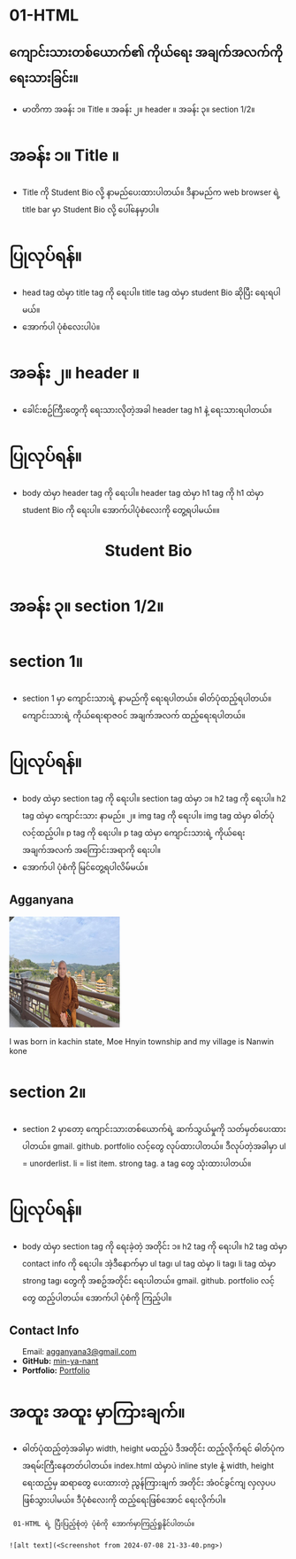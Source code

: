 # 01-HTML 

## ကျောင်းသားတစ်ယောက်၏ ကိုယ်ရေး အချက်အလက်ကို ရေးသားခြင်း။

* မာတိကာ 
အခန်း ၁။ Title ။ 
အခန်း ၂။ header ။ 
အခန်း ၃။ section 1/2။ 

# အခန်း ၁။ Title ။ 

* Title ကို Student Bio လို့ နာမည်ပေးထားပါတယ်။ ဒီနာမည်က web browser ရဲ့ title bar မှာ Student Bio လို့ ပေါ်နေမှာပါ။

# ပြုလုပ်ရန်။

* head tag ထဲမှာ title tag ကို ရေးပါ။ title tag ထဲမှာ student Bio ဆိုပြီး ရေးရပါမယ်။
* အောက်ပါ ပုံစံလေးပါပဲ။
<head>
    <meta charset="UTF-8">
    <title>Student Bio</title>
</head>

# အခန်း ၂။ header ။ 

* ခေါင်းစဥ်ကြီးတွေကို ရေးသားလိုတဲ့အခါ header tag h1 နဲ့ ရေးသားရပါတယ်။

# ပြုလုပ်ရန်။

* body ထဲမှာ header tag ကို ရေးပါ။ header tag ထဲမှာ h1 tag ကို h1 ထဲမှာ student Bio ကို ရေးပါ။ အောက်ပါပုံစံလေးကို တွေ့ရပါမယ်။။
<body>
 <header>
      <h1>Student Bio</h1>
 </header>
</body>

# အခန်း ၃။ section 1/2။ 
# section 1။
* section 1 မှာ ကျောင်းသားရဲ့ နာမည်ကို ရေးရပါတယ်။ ဓါတ်ပုံထည့်ရပါတယ်။ ကျောင်းသားရဲ့ ကိုယ်ရေးရာဇဝင် အချက်အလက် ထည့်ရေးရပါတယ်။

# ပြုလုပ်ရန်။

* body ထဲမှာ section tag ကို ရေးပါ။ section tag ထဲမှာ ၁။ h2 tag ကို ရေးပါ။ h2 tag ထဲမှာ ကျောင်းသား နာမည်။ ၂။ img tag ကို ရေးပါ။ img tag ထဲမှာ ဓါတ်ပုံ လင့်ထည့်ပါ။  p tag ကို ရေးပါ။ p tag ထဲမှာ ကျောင်းသားရဲ့ ကိုယ်ရေး အချက်အလက် အကြောင်းအရာကို ရေးပါ။
* အောက်ပါ ပုံစံကို မြင်တွေ့ရပါလိမ်ံမယ်။
<body>
<section>
      <h2>Agganyana</h2>
      <img src="assets/agga.jpg" alt="Agganyana">
      <p>I was born in kachin state, Moe Hnyin township and my village is Nanwin kone</p>
</section>
</body>

# section 2။

* section 2 မှာတော့ ကျောင်းသားတစ်ယောက်ရဲ့ ဆက်သွယ်မှုကို သတ်မှတ်ပေးထားပါတယ်။ gmail. github. portfolio လင့်တွေ လုပ်ထားပါတယ်။ ဒီလုပ်တဲ့အခါမှာ ul = unorderlist. li = list item. strong tag.  a tag တွေ သုံးထားပါတယ်။ 

# ပြုလုပ်ရန်။

* body ထဲမှာ section tag ကို ရေးခဲ့တဲ့ အတိုင်း ၁။ h2 tag ကို ရေးပါ။ h2 tag ထဲမှာ contact info ကို ရေးပါ။ အဲ့ဒီနောက်မှာ ul tag၊ ul tag ထဲမှာ li tag၊ li tag ထဲမှာ strong tag၊ တွေကို အစဥ်အတိုင်း ရေးပါတယ်။ gmail. github. portfolio လင့်တွေ ထည့်ပါတယ်။ 
အောက်ပါ ပုံစံကို ကြည့်ပါ။

 <section>
      <h2>Contact Info</h2>
      <ul>
        <li။<strong>Email:</strong> <a href="http://agganyana3@gmail.com">agganyana3@gmail.com</a></li>
        <li><strong>GitHub:</strong> <a href="https://github.com/Min-Ya-Nant/Module-1.git">min-ya-nant</a></li>
        <li><strong>Portfolio:</strong> <a href="https://min-ya-nant.github.io/portfolio/">Portfolio</a></li>
      </ul>
</section>

# အထူး အထူး မှာကြားချက်။

* ဓါတ်ပုံထည့်တဲ့အခါမှာ width, height မထည့်ပဲ ဒီအတိုင်း ထည့်လိုက်ရင် ဓါတ်ပုံက အရမ်းကြီးနေတတ်ပါတယ်။
index.html ထဲမှာပဲ inline style နဲ့ width, height ရေးထည့်မှ ဆရာတွေ ပေးထားတဲ့ ညွန်ကြားချက် အတိုင်း အံဝင်ခွင်ကျ လှလှပပ ဖြစ်သွားပါမယ်။
ဒီပုံစံလေးကို ထည့်ရေးဖြစ်အောင် ရေးလိုက်ပါ။

 <style>
        img {
          width: 200px;
          height: 200px;
        }
       </style>

    
     01-HTML ရဲ့ ပြီးပြည့်စုံတဲ့ ပုံစံကို အောက်မှာကြည့်ရှုနိုင်ပါတယ်။

    ![alt text](<Screenshot from 2024-07-08 21-33-40.png>)


    